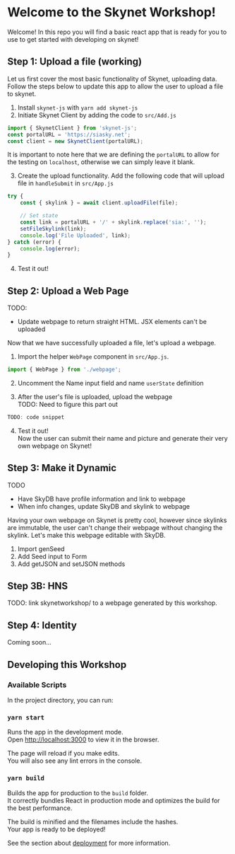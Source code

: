 # Welcome to the Skynet Workshop!

Welcome! In this repo you will find a basic react app that is ready for you to
use to get started with developing on skynet!

## Step 1: Upload a file (working)

Let us first cover the most basic functionality of Skynet, uploading data.
Follow the steps below to update this app to allow the user to upload a file
to skynet.

1.  Install `skynet-js` with `yarn add skynet-js`
2.  Initiate Skynet Client by adding the code to `src/Add.js`

```javascript
import { SkynetClient } from 'skynet-js';
const portalURL = 'https://siasky.net';
const client = new SkynetClient(portalURL);
```

It is important to note here that we are defining the `portalURL` to allow
for the testing on `localhost`, otherwise we can simply leave it blank.

3. Create the upload functionality. Add the following code that will upload
   file in `handleSubmit` in `src/App.js`

```javascript
try {
	const { skylink } = await client.uploadFile(file);

	// Set state
	const link = portalURL + '/' + skylink.replace('sia:', '');
	setFileSkylink(link);
	console.log('File Uploaded', link);
} catch (error) {
	console.log(error);
}
```

4. Test it out!

## Step 2: Upload a Web Page

TODO:

-   Update webpage to return straight HTML. JSX elements can't be uploaded

Now that we have successfully uploaded a file, let's upload a webpage.

1. Import the helper `WebPage` component in `src/App.js`.

```javascript
import { WebPage } from './webpage';
```

2. Uncomment the Name input field and name `userState` definition

3. After the user's file is uploaded, upload the webpage  
   TODO: Need to figure this part out

```javascript
TODO: code snippet
```

4. Test it out!  
   Now the user can submit their name and picture and generate their very own
   webpage on Skynet!

## Step 3: Make it Dynamic

TODO

-   Have SkyDB have profile information and link to webpage
-   When info changes, update SkyDB and skylink to webpage

Having your own webpage on Skynet is pretty cool, however since skylinks are
immutable, the user can't change their webpage without changing the skylink. Let's make this webpage editable with SkyDB.

1. Import genSeed
1. Add Seed input to Form
1. Add getJSON and setJSON methods

## Step 3B: HNS

TODO: link skynetworkshop/ to a webpage generated by this workshop.

## Step 4: Identity

Coming soon...

## Developing this Workshop

### Available Scripts

In the project directory, you can run:

### `yarn start`

Runs the app in the development mode.\
Open [http://localhost:3000](http://localhost:3000) to view it in the browser.

The page will reload if you make edits.\
You will also see any lint errors in the console.

### `yarn build`

Builds the app for production to the `build` folder.\
It correctly bundles React in production mode and optimizes the build for the best performance.

The build is minified and the filenames include the hashes.\
Your app is ready to be deployed!

See the section about [deployment](https://facebook.github.io/create-react-app/docs/deployment) for more information.
